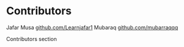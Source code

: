 # Contributors

Jafar Musa [github.com/Learnjafar1](https://github.com/Learnjafar1) 
Mubaraq [github.com/mubarraqqq](https://github.com/mubarraqqq)

Contributors section
